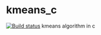 # kmeans_c
[![Build status](https://ci.appveyor.com/api/projects/status/yj1sdcuf0883iaud?svg=true)](https://ci.appveyor.com/project/amrukwa/kmeans-c)
kmeans algorithm in c
